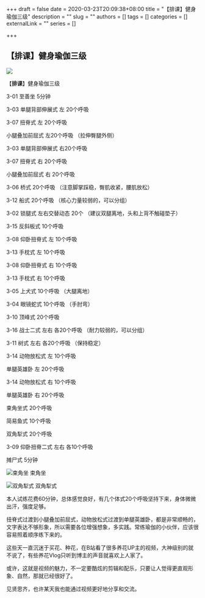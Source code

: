 +++
draft = false
date = 2020-03-23T20:09:38+08:00
title = "【排课】健身瑜伽三级"
description = ""
slug = ""
authors = []
tags = []
categories = []
externalLink = ""
series = []

+++


## **【排课】健身瑜伽三级**


![](https://img.omoe.eu.org/file/5b45fe0b71fd9ffa167fc.jpg)      

【**排课**】健身瑜伽三级

3-01 至善坐 5分钟

3-03 单腿背部伸展式 左 20个呼吸

3-07 扭脊式 左 20个呼吸

小腿叠加前屈式 左20个呼吸 （拉伸臀腿外侧）

3-03 单腿背部伸展式 右20个呼吸

3-07 扭脊式 右 20个呼吸

小腿叠加前屈式 右 20个呼吸

3-06 桥式 20个呼吸 （注意脚掌踩稳，臀肌收紧，腰肌放松）

3-12 船式 20个呼吸 （核心力量较弱的，可以分组）

3-02 锁腿式 左右交替动态 20个 （建议双腿离地，头和上背不触碰垫子）

3-15 反斜板式 10个呼吸

3-08 仰卧扭脊式 左 10个呼吸

3-13 手枕式 左 10个呼吸

3-08  仰卧扭脊式 右 10个呼吸

3-13 手枕式 右 10个呼吸

3-05 上犬式 10个呼吸 （大腿离地）

3-04 眼镜蛇式 10个呼吸 （手肘弯）

3-10 顶峰式 20个呼吸

3-16 战士二式 左右 各20个呼吸 （耐力较弱的，可以分组）

3-11 树式 左右 各20个呼吸 （保持稳定）

3-14 动物放松式 左 10个呼吸

单腿英雄卧 左 20个呼吸

3-14 动物放松式 右 10个呼吸

单腿英雄卧 右 20个呼吸

束角坐式 20个呼吸

简易鱼式 10个呼吸

双角犁式 20个呼吸

3-09 仰卧扭脊二式 左右 各10个呼吸

摊尸式 5分钟



![束角坐](https://img.omoe.eu.org/file/abf796673065b5d47ad8e.jpg)
束角坐

![双角犁式](https://raw.githubusercontent.com/lshcool/pic/master/202112131610354.jpg)
双角犁式



本人试练花费60分钟，总体感觉良好，有几个体式20个呼吸坚持下来，身体微微出汗，强度足够。

扭脊式过渡到小腿叠加前屈式，动物放松式过渡到单腿英雄卧，都是非常顺畅的，文字表达不够形象，所以需要各位增强想象，多实践。常练瑜伽的小伙伴，应该很容易照着顺序练下来的。

这些天一直沉迷于买花、种花，在B站看了很多养花UP主的视频，大神级别的就不说了，有些养花Vlog只听到博主的声音就喜欢上人家了。

或许，这就是视频的魅力，不一定要酷炫的剪辑和配乐，只要让人觉得更直观形象、自然，那就已经很好了。

见贤思齐，也许某天我也能通过视频更好地分享和交流。